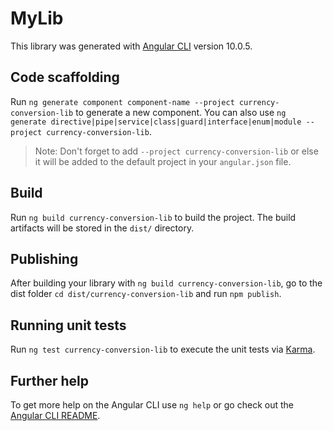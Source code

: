 # MyLib

This library was generated with [Angular CLI](https://github.com/angular/angular-cli) version 10.0.5.

## Code scaffolding

Run `ng generate component component-name --project currency-conversion-lib` to generate a new component. You can also use `ng generate directive|pipe|service|class|guard|interface|enum|module --project currency-conversion-lib`.
> Note: Don't forget to add `--project currency-conversion-lib` or else it will be added to the default project in your `angular.json` file.

## Build

Run `ng build currency-conversion-lib` to build the project. The build artifacts will be stored in the `dist/` directory.

## Publishing

After building your library with `ng build currency-conversion-lib`, go to the dist folder `cd dist/currency-conversion-lib` and run `npm publish`.

## Running unit tests

Run `ng test currency-conversion-lib` to execute the unit tests via [Karma](https://karma-runner.github.io).

## Further help

To get more help on the Angular CLI use `ng help` or go check out the [Angular CLI README](https://github.com/angular/angular-cli/blob/master/README.md).
